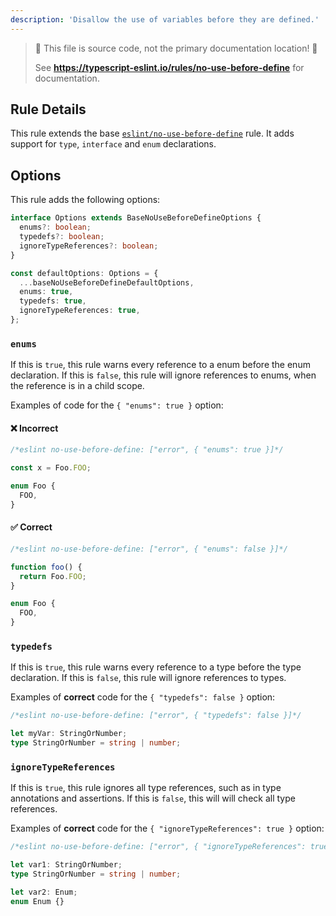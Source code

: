 ```yaml
---
description: 'Disallow the use of variables before they are defined.'
---
```


> 🛑 This file is source code, not the primary documentation location! 🛑
>
> See **https://typescript-eslint.io/rules/no-use-before-define** for documentation.

## Rule Details

This rule extends the base [`eslint/no-use-before-define`](https://eslint.org/docs/rules/no-use-before-define) rule.
It adds support for `type`, `interface` and `enum` declarations.

## Options

This rule adds the following options:

```ts
interface Options extends BaseNoUseBeforeDefineOptions {
  enums?: boolean;
  typedefs?: boolean;
  ignoreTypeReferences?: boolean;
}

const defaultOptions: Options = {
  ...baseNoUseBeforeDefineDefaultOptions,
  enums: true,
  typedefs: true,
  ignoreTypeReferences: true,
};
```

### `enums`

If this is `true`, this rule warns every reference to a enum before the enum declaration.
If this is `false`, this rule will ignore references to enums, when the reference is in a child scope.

Examples of code for the `{ "enums": true }` option:

<!--tabs-->

#### ❌ Incorrect

```ts
/*eslint no-use-before-define: ["error", { "enums": true }]*/

const x = Foo.FOO;

enum Foo {
  FOO,
}
```

#### ✅ Correct

```ts
/*eslint no-use-before-define: ["error", { "enums": false }]*/

function foo() {
  return Foo.FOO;
}

enum Foo {
  FOO,
}
```

### `typedefs`

If this is `true`, this rule warns every reference to a type before the type declaration.
If this is `false`, this rule will ignore references to types.

Examples of **correct** code for the `{ "typedefs": false }` option:

```ts
/*eslint no-use-before-define: ["error", { "typedefs": false }]*/

let myVar: StringOrNumber;
type StringOrNumber = string | number;
```

### `ignoreTypeReferences`

If this is `true`, this rule ignores all type references, such as in type annotations and assertions.
If this is `false`, this will will check all type references.

Examples of **correct** code for the `{ "ignoreTypeReferences": true }` option:

```ts
/*eslint no-use-before-define: ["error", { "ignoreTypeReferences": true }]*/

let var1: StringOrNumber;
type StringOrNumber = string | number;

let var2: Enum;
enum Enum {}
```
